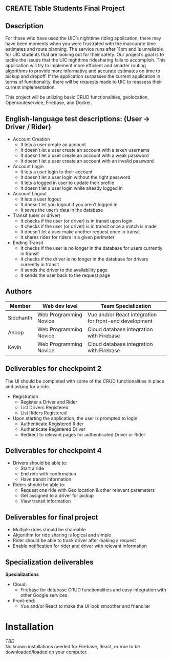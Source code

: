 ## CREATE Table Students Final Project

## Description

For those who have used the UIC’s nighttime riding application, there may have been moments when you were frustrated with the inaccurate time estimates and route planning. The service runs after 11pm and is unreliable for UIC students that are looking out for their safety. Our project’s goal is to tackle the issues that the UIC nighttime ridesharing fails to accomplish. This application will try to implement more efficient and smarter routing algorithms to provide more informative and accurate estimates on time to pickup and dropoff. If the application surpasses the current application in terms of functionality, there will be requests made to UIC to reassess their current implementation.

This project will be utilizing basic CRUD functionalities, geolocation, Openrouteservice, Firebase, and Docker.

## English-language test descriptions: (User -> Driver / Rider)

* Account Creation
  - It lets a user create an account 
  - It doesn’t let a user create an account with a taken username 
  - It doesn’t let a user create an account with a weak password
  - It doesn’t let a user create an account with an invalid password 
* Account Login
  - It lets a user login to their account
  - It doesn’t let a user login without the right password 
  - It lets a logged in user to update their profile 
  - It doesn’t let a user login while already logged in
* Account Logout
  - It lets a user logout
  - It doesn’t let you logout if you aren’t logged in
  - It saves the user’s data in the database 
* Transit (user or driver)
  - It checks if the user (or driver) is in transit upon login
  - It checks if the user (or driver) is in transit once a match is made
  - It doesn’t let a user make another request once in transit
  - It shares rides for riders in a given perimeter
* Ending Transit
  - It checks if the user is no longer in the database for users currently in transit
  - It checks if the driver is no longer in the database for drivers currently in transit
  - It sends the driver to the availability page
  - It sends the user back to the request page  

## Authors

| Member | Web dev level | Team Specialization |
| --- | --- | --- |
| Siddhanth | Web Programming Novice | Vue and/or React integration for front-end development |
| Anoop | Web Programming Novice | Cloud database integration with Firebase |
| Kevin | Web Programming Novice | Cloud database integration with Firebase |

## Deliverables for checkpoint 2
The UI should be completed with some of the CRUD functionalities in place and asking for a ride. 
* Registration
  - Register a Driver and Rider
  - List Drivers Registered 
  - List Riders Registered
* Upon starting the application, the user is prompted to login
  - Authenticate Registered Rider
  - Authenticate Registered Driver
  - Redirect to relevant pages for authenticated Driver or Rider

## Deliverables for checkpoint 4
* Drivers should be able to:
  - Start a ride
  - End ride with confirmation
  - Have transit information
* Riders should be able to:
  - Request one ride with Geo location & other relevant parameters
  - Get assigned to a driver for pickup
  - View transit information 

## Deliverables for final project
* Multiple rides should be shareable
* Algorithm for ride sharing is logical and simple
* Rider should be able to track driver after making a request
* Enable notification for rider and driver with relevant information

## Specialization deliverables

**Specializations**
  * Cloud:
    - Firebase for database CRUD functionalities and easy integration with other Google services
  * Front-end:
    - Vue and/or React to make the UI look smoother and friendlier
         
# Installation
*TBD*\
No known installations needed for Firebase, React, or Vue to be downloaded/loaded on your computer. 

